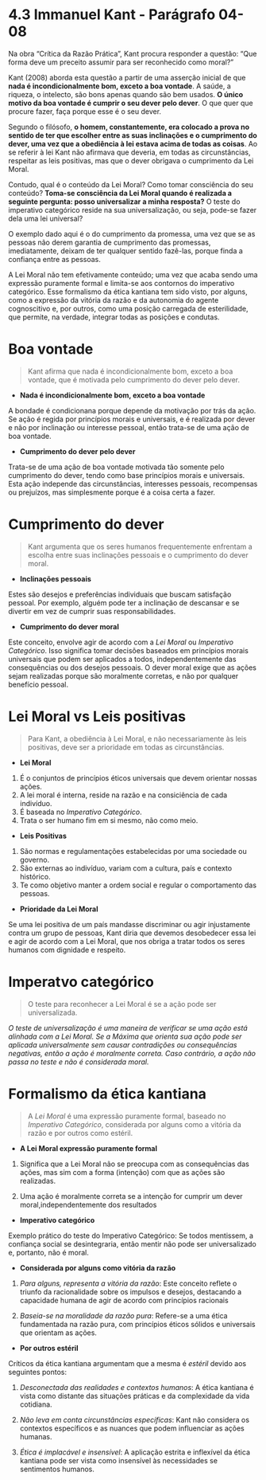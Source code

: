 # 4.3 Immanuel Kant - Parágrafo 04-08

Na obra “Crítica da Razão Prática”, Kant procura responder a questão: “Que forma deve um preceito assumir para ser reconhecido como moral?”

Kant (2008) aborda esta questão a partir de uma asserção inicial de que **nada é incondicionalmente bom, exceto a boa vontade**. A saúde, a riqueza, o intelecto, são bons apenas quando são bem usados. **O único motivo da boa vontade é cumprir o seu dever pelo dever**. O que quer que procure fazer, faça porque esse é o seu dever.

Segundo o filósofo, **o homem, constantemente, era colocado a prova no sentido de ter que escolher entre as suas inclinações e o cumprimento do dever, uma vez que a obediência à lei estava acima de todas as coisas**. Ao se referir à lei Kant não afirmava que deveria, em todas as circunstâncias, respeitar as leis positivas, mas que o dever obrigava o cumprimento da Lei Moral.

Contudo, qual é o conteúdo da Lei Moral? Como tomar consciência do seu conteúdo? **Toma-se consciência da Lei Moral quando é realizada a seguinte pergunta: posso universalizar a minha resposta?** O teste do imperativo categórico reside na sua universalização, ou seja, pode-se fazer dela uma lei universal?

O exemplo dado aqui é o do cumprimento da promessa, uma vez que se as pessoas não derem garantia de cumprimento das promessas, imediatamente, deixam de ter qualquer sentido fazê-las, porque finda a confiança entre as pessoas.

A Lei Moral não tem efetivamente conteúdo; uma vez que acaba sendo uma expressão puramente formal e limita-se aos contornos do imperativo categórico. Esse formalismo da ética kantiana tem sido visto, por alguns, como a expressão da vitória da razão e da autonomia do agente cognoscitivo e, por outros, como uma posição carregada de esterilidade, que permite, na verdade, integrar todas as posições e condutas.

# Boa vontade

> Kant afirma que nada é incondicionalmente bom, exceto a boa vontade, que é motivada pelo cumprimento do dever pelo dever.

- **Nada é incondicionalmente bom, exceto a boa vontade**

A bondade é condicionana porque depende da motivação por trás da ação. Se ação é regida por princípios morais e universais, e é realizada por dever e não por inclinação ou interesse pessoal, então trata-se de uma ação de boa vontade.  

- **Cumprimento do dever pelo dever**

Trata-se de uma ação de boa vontade motivada tão somente pelo cumprimento do dever, tendo como base princípios morais e universais. Esta ação independe das circunstâncias, interesses pessoais, recompensas ou prejuízos, mas simplesmente porque é a coisa certa a fazer.

# Cumprimento do dever

> Kant argumenta que os seres humanos frequentemente enfrentam a escolha entre suas inclinações pessoais e o cumprimento do dever moral. 

- **Inclinações pessoais**

Estes são desejos e preferências individuais que buscam satisfação pessoal. Por exemplo, alguém pode ter a inclinação de descansar e se divertir em vez de cumprir suas responsabilidades.

- **Cumprimento do dever moral**
  
Este conceito, envolve agir de acordo com a *Lei Moral* ou *Imperativo Categórico*. Isso significa tomar decisões baseados em princípios morais universais que podem ser aplicados a todos, independentemente das consequências ou dos desejos pessoais. O dever moral exige que as ações sejam realizadas porque são moralmente corretas, e não por qualquer benefício pessoal.

# Lei Moral vs Leis positivas

> Para Kant, a obediência à Lei Moral, e não necessariamente às leis positivas, deve ser a prioridade em todas as circunstâncias.

- **Lei Moral**
  
1. É o conjuntos de princípios éticos universais que devem orientar nossas ações.
2. A lei moral é interna, reside na razão e na consiciência de cada indivíduo.
3. É baseada no *Imperativo Categórico*.
4. Trata o ser humano fim em si mesmo, não como meio.

- **Leis Positivas**

 1. São normas e regulamentações estabelecidas por uma sociedade ou governo.
 2. São externas ao indivíduo, variam com a cultura, país e contexto histórico.
 3. Te como objetivo manter a ordem social e regular o comportamento das pessoas.

- **Prioridade da Lei Moral**
  
Se uma lei positiva de um país mandasse discriminar ou agir injustamente contra um grupo de pessoas, Kant diria que devemos desobedecer essa lei e agir de acordo com a Lei Moral, que nos obriga a tratar todos os seres humanos com dignidade e respeito.

# Imperatvo categórico

> O teste para reconhecer a Lei Moral é se a ação pode ser universalizada.

*O teste de universalização é uma maneira de verificar se uma ação está alinhada com a Lei Moral. Se a Máxima que orienta sua ação pode ser aplicada universalmente sem causar contradições ou consequências negativas, então a ação é moralmente correta. Caso contrário, a ação não passa no teste e não é considerada moral.*

# Formalismo da ética kantiana

> A *Lei Moral* é uma expressão puramente formal, baseado no *Imperativo Categórico*, considerada por alguns como a vitória da razão e por outros como estéril.

- **A Lei Moral expressão puramente formal**

1. Significa que a Lei Moral não se preocupa com as consequências das ações, mas sim com a forma (intenção) com que as ações são realizadas.
   
2. Uma ação é moralmente correta se a intenção for cumprir um dever moral,independentemente dos resultados

- **Imperativo categórico**

Exemplo prático do teste do Imperativo Categórico: Se todos mentissem, a confiança social se desintegraria, então mentir não pode ser universalizado e, portanto, não é moral.

- **Considerada por alguns como vitória da razão**

1. *Para alguns, representa a vitória da razão*: Este conceito reflete o triunfo da racionalidade sobre os impulsos e desejos, destacando a capacidade humana de agir de acordo com princípios racionais
   
2. *Baseia-se na moralidade da razão pura*: Refere-se a uma ética fundamentada na razão pura, com princípios éticos sólidos e universais que orientam as ações.

- **Por outros estéril**

Críticos da ética kantiana argumentam que a mesma é *estéril* devido aos seguintes pontos:

1. *Desconectada das realidades e contextos humanos*: A ética kantiana é vista como distante das situações práticas e da complexidade da vida cotidiana.
   
2. *Não leva em conta circunstâncias específicas*: Kant não considera os contextos específicos e as nuances que podem influenciar as ações humanas.
   
3. *Ética é implacável e insensível*: A aplicação estrita e inflexível da ética kantiana pode ser vista como insensível às necessidades se sentimentos humanos.